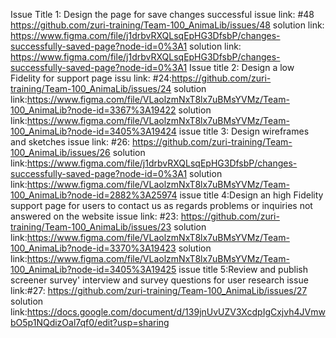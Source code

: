 Issue Title 1: Design the page for save changes successful
issue link: #48 https://github.com/zuri-training/Team-100_AnimaLib/issues/48
solution link: https://www.figma.com/file/j1drbvRXQLsqEpHG3DfsbP/changes-successfully-saved-page?node-id=0%3A1
solution link: https://www.figma.com/file/j1drbvRXQLsqEpHG3DfsbP/changes-successfully-saved-page?node-id=0%3A1
Issue title 2: Design a low Fidelity for support page
issu link: #24:https://github.com/zuri-training/Team-100_AnimaLib/issues/24
solution link:https://www.figma.com/file/VLaolzmNxT8lx7uBMsYVMz/Team-100_AnimaLib?node-id=3367%3A19422
solution link:https://www.figma.com/file/VLaolzmNxT8lx7uBMsYVMz/Team-100_AnimaLib?node-id=3405%3A19424
issue title 3: Design wireframes and sketches
issue link: #26: https://github.com/zuri-training/Team-100_AnimaLib/issues/26
solution link:https://www.figma.com/file/j1drbvRXQLsqEpHG3DfsbP/changes-successfully-saved-page?node-id=0%3A1
solution link:https://www.figma.com/file/VLaolzmNxT8lx7uBMsYVMz/Team-100_AnimaLib?node-id=2882%3A25974
issue title 4:Design an high Fidelity support page for users to contact us as regards problems or inquiries not answered on the website
issue link: #23: https://github.com/zuri-training/Team-100_AnimaLib/issues/23
solution link:https://www.figma.com/file/VLaolzmNxT8lx7uBMsYVMz/Team-100_AnimaLib?node-id=3370%3A19423
solution link:https://www.figma.com/file/VLaolzmNxT8lx7uBMsYVMz/Team-100_AnimaLib?node-id=3405%3A19425
issue title 5:Review and publish screener survey' interview and survey questions for user research
issue link:#27: https://github.com/zuri-training/Team-100_AnimaLib/issues/27
solution link:https://docs.google.com/document/d/139jnUvUZV3XcdpIgCxjvh4JVmwbO5p1NQdizOal7qf0/edit?usp=sharing

